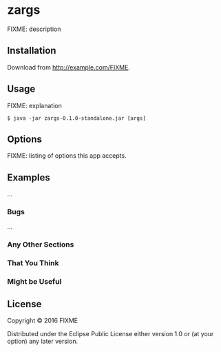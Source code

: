 # zargs

FIXME: description

## Installation

Download from http://example.com/FIXME.

## Usage

FIXME: explanation

    $ java -jar zargs-0.1.0-standalone.jar [args]

## Options

FIXME: listing of options this app accepts.

## Examples

...

### Bugs

...

### Any Other Sections
### That You Think
### Might be Useful

## License

Copyright © 2016 FIXME

Distributed under the Eclipse Public License either version 1.0 or (at
your option) any later version.
